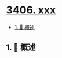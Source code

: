 # [3406. xxx](https://github.com/Tdahuyou/TNotes.leetcode/tree/main/notes/3406.%20xxx)

<!-- region:toc -->

- [1. 📝 概述](#1--概述)

<!-- endregion:toc -->

## 1. 📝 概述
